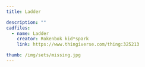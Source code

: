 ```yaml
---
title: Ladder

description: ""
cadfiles:
  - name: Ladder
    creator: Rokenbok kid*spark
    link: https://www.thingiverse.com/thing:325213

thumb: /img/sets/missing.jpg
---
```

